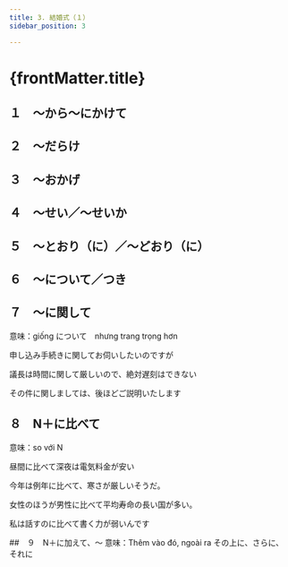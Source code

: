 ```yaml
---
title: 3. 結婚式（１）
sidebar_position: 3

---
```


# {frontMatter.title}
## １　～から～にかけて
## ２　～だらけ
## ３　～おかげ
## ４　～せい／～せいか
## ５　～とおり（に）／～どおり（に）
## ６　～について／つき
## ７　～に関して
意味：giống について　nhưng trang trọng hơn

申し込み手続きに関してお伺いしたいのですが

議長は時間に関して厳しいので、絶対遅刻はできない

その件に関しましては、後ほどご説明いたします
## ８　N＋に比べて
意味：so với N

昼間に比べて深夜は電気料金が安い

今年は例年に比べて、寒さが厳しいそうだ。

女性のほうが男性に比べて平均寿命の長い国が多い。

私は話すのに比べて書く力が弱いんです

##　９　N＋に加えて、～
意味：Thêm vào đó, ngoài ra
その上に、さらに、それに
